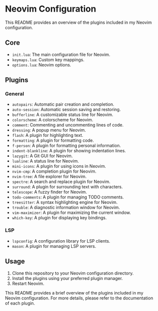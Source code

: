 
# Neovim Configuration

This README provides an overview of the plugins included in my Neovim configuration.

## Core

* `init.lua`: The main configuration file for Neovim.
* `keymaps.lua`: Custom key mappings.
* `options.lua`: Neovim options.

## Plugins

### General

* `autopairs`: Automatic pair creation and completion.
* `auto-session`: Automatic session saving and restoring.
* `bufferline`: A customizable status line for Neovim.
* `colorscheme`: A colorscheme for Neovim.
* `comment`: Commenting and uncommenting lines of code.
* `dressing`: A popup menu for Neovim.
* `flash`: A plugin for highlighting text.
* `formatting`: A plugin for formatting code.
* `f-person`: A plugin for formatting personal information.
* `indent-blankline`: A plugin for showing indentation lines.
* `lazygit`: A Git GUI for Neovim.
* `lualine`: A status line for Neovim.
* `mini-icons`: A plugin for using icons in Neovim.
* `nvim-cmp`: A completion plugin for Neovim.
* `nvim-tree`: A file explorer for Neovim.
* `spectre`: A search and replace plugin for Neovim.
* `surround`: A plugin for surrounding text with characters.
* `telescope`: A fuzzy finder for Neovim.
* `todo-comments`: A plugin for managing TODO comments.
* `treesitter`: A syntax highlighting engine for Neovim.
* `trouble`: A diagnostic information window for Neovim.
* `vim-maximizer`: A plugin for maximizing the current window.
* `which-key`: A plugin for displaying key bindings.

### LSP

* `lspconfig`: A configuration library for LSP clients.
* `mason`: A plugin for managing LSP servers.

## Usage

1. Clone this repository to your Neovim configuration directory.
2. Install the plugins using your preferred plugin manager.
3. Restart Neovim.

This README provides a brief overview of the plugins included in my Neovim configuration. For more details, please refer to the documentation of each plugin.
